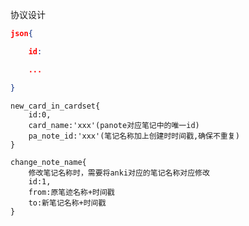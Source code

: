 协议设计

```json
json{

	id:

	...

}
```

```
new_card_in_cardset{
	id:0,
	card_name:'xxx'(panote对应笔记中的唯一id)
	pa_note_id:'xxx'(笔记名称加上创建时时间戳,确保不重复)
}
```

```
change_note_name{
	修改笔记名称时，需要将anki对应的笔记名称对应修改
	id:1,
	from:原笔迹名称+时间戳
	to:新笔记名称+时间戳
}
```

